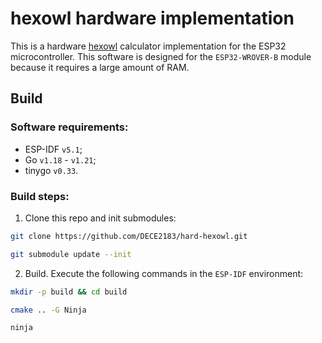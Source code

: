 # hexowl hardware implementation

This is a hardware [hexowl](https://github.com/DECE2183/hexowl) calculator implementation for the ESP32 microcontroller. This software is designed for the `ESP32-WROVER-B` module because it requires a large amount of RAM.

## Build

### Software requirements:

 - ESP-IDF `v5.1`;
 - Go `v1.18` - `v1.21`;
 - tinygo `v0.33`.

### Build steps:

 1. Clone this repo and init submodules:

```bash
git clone https://github.com/DECE2183/hard-hexowl.git
```

```bash
git submodule update --init
```

 2. Build. Execute the following commands in the `ESP-IDF` environment:

 ```bash
 mkdir -p build && cd build
 ```

 ```bash
 cmake .. -G Ninja
 ```

 ```bash
 ninja
 ```